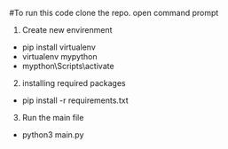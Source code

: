 #To run this code 
clone the repo.
open command prompt
1. Create new envirenment 
* pip install virtualenv
* virtualenv mypython
* mypthon\Scripts\activate
2. installing required packages
* pip install -r requirements.txt
3. Run the main file
* python3 main.py
